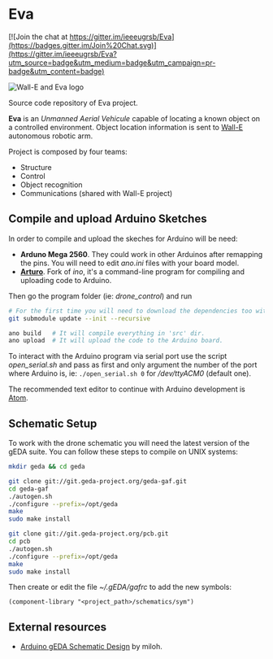 Eva
===
[![Join the chat at https://gitter.im/ieeeugrsb/Eva](https://badges.gitter.im/Join%20Chat.svg)](https://gitter.im/ieeeugrsb/Eva?utm_source=badge&utm_medium=badge&utm_campaign=pr-badge&utm_content=badge)

![Wall-E and Eva logo](http://ieee-ugr.org/wp-content/uploads/2014/03/logo-WandE-e1431951239314.png)

Source code repository of Eva project.

**Eva** is an *Unmanned Aerial Vehicule* capable of locating a known object on a controlled environment. Object location information is sent to [Wall-E](https://github.com/ieeeugrsb/Wall-E) autonomous robotic arm.

Project is composed by four teams:

* Structure
* Control
* Object recognition
* Communications (shared with Wall-E project)

## Compile and upload Arduino Sketches
In order to compile and upload the skeches for Arduino will be need:

* **Arduno Mega 2560**. They could work in other Arduinos after remapping the pins. You will need to edit *ano.ini* files with your board model.
* [**Arturo**](https://github.com/scottdarch/Arturo/). Fork of *ino*, it's a command-line program for compiling and uploading code to Arduino.

Then go the program folder (ie: *drone_control*) and run
``` bash
# For the first time you will need to download the dependencies too with:
git submodule update --init --recursive

ano build   # It will compile everything in 'src' dir.
ano upload  # It will upload the code to the Arduino board.
```

To interact with the Arduino program via serial port use the script *open_serial.sh* and pass as first and only argument the number of the port where Arduino is, ie: `./open_serial.sh 0` for */dev/ttyACM0* (default one).

The recommended text editor to continue with Arduino development is [Atom](https://github.com/atom/atom).

## Schematic Setup
To work with the drone schematic you will need the latest version of the gEDA suite. You can follow these steps to compile on UNIX systems:

``` bash
mkdir geda && cd geda

git clone git://git.geda-project.org/geda-gaf.git
cd geda-gaf
./autogen.sh
./configure --prefix=/opt/geda
make
sudo make install

git clone git://git.geda-project.org/pcb.git
cd pcb
./autogen.sh
./configure --prefix=/opt/geda
make
sudo make install
```

Then create or edit the file *~/.gEDA/gafrc* to add the new symbols:
```
(component-library "<project_path>/schematics/sym")
```

## External resources
* [Arduino gEDA Schematic Design](https://github.com/miloh/arduino-templates-gaf) by miloh.
